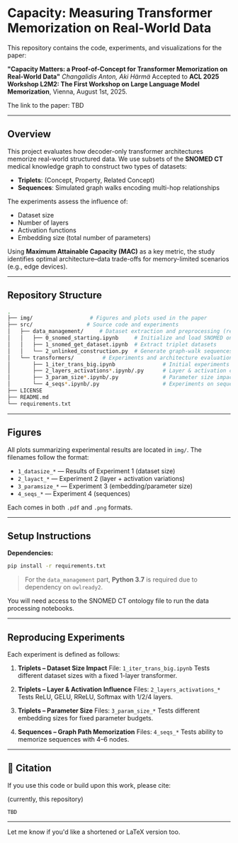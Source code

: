 # Capacity: Measuring Transformer Memorization on Real-World Data

This repository contains the code, experiments, and visualizations for the paper:

**"Capacity Matters: a Proof-of-Concept for Transformer Memorization on Real-World Data"**
*Changalidis Anton, Aki Härmä*
Accepted to **ACL 2025 Workshop L2M2: The First Workshop on Large Language Model Memorization**, Vienna, August 1st, 2025.

The link to the paper: TBD

---

## Overview

This project evaluates how decoder-only transformer architectures memorize real-world structured data. We use subsets of the **SNOMED CT** medical knowledge graph to construct two types of datasets:

* **Triplets**: (Concept, Property, Related Concept)
* **Sequences**: Simulated graph walks encoding multi-hop relationships

The experiments assess the influence of:

* Dataset size
* Number of layers
* Activation functions
* Embedding size (total number of parameters)

Using **Maximum Attainable Capacity (MAC)** as a key metric, the study identifies optimal architecture–data trade-offs for memory-limited scenarios (e.g., edge devices).

---

## Repository Structure

```bash
.
├── img/                  # Figures and plots used in the paper
├── src/                 # Source code and experiments
│   ├── data_management/     # Dataset extraction and preprocessing (requires Python 3.7)
│   │   ├── 0_snomed_starting.ipynb     # Initialize and load SNOMED ontology
│   │   ├── 1_snomed_get_dataset.ipynb  # Extract triplet datasets
│   │   └── 2_unlinked_construction.py  # Generate graph-walk sequences
│   └── transformers/         # Experiments and architecture evaluation
│       ├── 1_iter_trans_big.ipynb               # Initial experiments (triplets)
│       ├── 2_layers_activations*.ipynb/.py      # Layer & activation comparisons
│       ├── 3_param_size*.ipynb/.py              # Parameter size impact
│       └── 4_seqs*.ipynb/.py                    # Experiments on sequence-based datasets
├── LICENSE
├── README.md
└── requirements.txt
```

---

## Figures

All plots summarizing experimental results are located in `img/`. The filenames follow the format:

* `1_datasize_*` — Results of Experiment 1 (dataset size)
* `2_layact_*` — Experiment 2 (layer + activation variations)
* `3_paramsize_*` — Experiment 3 (embedding/parameter size)
* `4_seqs_*` — Experiment 4 (sequences)

Each comes in both `.pdf` and `.png` formats.

---

## Setup Instructions

**Dependencies:**

```bash
pip install -r requirements.txt
```

> For the `data_management` part, **Python 3.7** is required due to dependency on `owlready2`.

You will need access to the SNOMED CT ontology file to run the data processing notebooks.

---

## Reproducing Experiments

Each experiment is defined as follows:

1. **Triplets – Dataset Size Impact**
   File: `1_iter_trans_big.ipynb`
   Tests different dataset sizes with a fixed 1-layer transformer.

2. **Triplets – Layer & Activation Influence**
   Files: `2_layers_activations_*`
   Tests ReLU, GELU, RReLU, Softmax with 1/2/4 layers.

3. **Triplets – Parameter Size**
   Files: `3_param_size_*`
   Tests different embedding sizes for fixed parameter budgets.

4. **Sequences – Graph Path Memorization**
   Files: `4_seqs_*`
   Tests ability to memorize sequences with 4–6 nodes.

---

## 📢 Citation

If you use this code or build upon this work, please cite:

(currently, this repository)

```
TBD
```

---

Let me know if you'd like a shortened or LaTeX version too.

